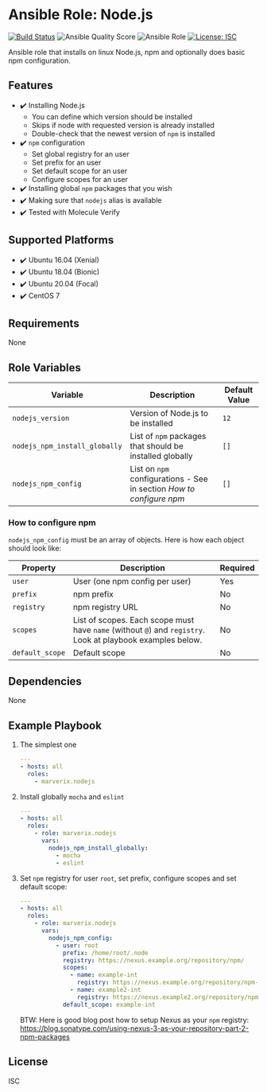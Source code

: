 # Ansible Role: Node.js

[![Build Status](https://travis-ci.com/marverix/ansible-role-nodejs.svg?branch=master)](https://travis-ci.com/marverix/ansible-role-nodejs)
![Ansible Quality Score](https://img.shields.io/ansible/quality/47511)
![Ansible Role](https://img.shields.io/ansible/role/47511)
[![License: ISC](https://img.shields.io/badge/License-ISC-blue.svg)](LICENSE)

Ansible role that installs on linux Node.js, npm and optionally does basic npm configuration.

## Features

- ✔️ Installing Node.js
  - You can define which version should be installed
  - Skips if node with requested version is already installed
  - Double-check that the newest version of `npm` is installed
- ✔️ `npm` configuration
  - Set global registry for an user
  - Set prefix for an user
  - Set default scope for an user
  - Configure scopes for an user
- ✔️ Installing global `npm` packages that you wish
- ✔️ Making sure that `nodejs` alias is available
- ✔️ Tested with Molecule Verify

## Supported Platforms

- ✔️ Ubuntu 16.04 (Xenial)
- ✔️ Ubuntu 18.04 (Bionic)
- ✔️ Ubuntu 20.04 (Focal)
- ✔️ CentOS 7

## Requirements

None

## Role Variables

Variable | Description | Default Value
--- | --- | ---
`nodejs_version` | Version of Node.js to be installed | `12`
`nodejs_npm_install_globally` | List of `npm` packages that should be installed globally | `[]`
`nodejs_npm_config` | List on `npm` configurations - See in section _How to configure npm_ | `[]`

### How to configure npm

`nodejs_npm_config` must be an array of objects. Here is how each object should look like:

Property | Description | Required
--- | --- | ---
`user` | User (one npm config per user) | Yes
`prefix` | npm prefix | No
`registry` | npm registry URL | No
`scopes` | List of scopes. Each scope must have `name` (without `@`) and `registry`. Look at playbook examples below. | No
`default_scope` | Default scope | No

## Dependencies

None

## Example Playbook

1. The simplest one

    ```yml
    ---
    - hosts: all
      roles:
        - marverix.nodejs

    ```

1. Install globally `mocha` and `eslint`

    ```yml
    ---
    - hosts: all
      roles:
        - role: marverix.nodejs
          vars:
            nodejs_npm_install_globally:
              - mocha
              - eslint
    ```

1. Set `npm` registry for user `root`, set prefix, configure scopes and set default scope:

    ```yml
    ---
    - hosts: all
      roles:
        - role: marverix.nodejs
          vars:
            nodejs_npm_config:
              - user: root
                prefix: /home/root/.node
                registry: https://nexus.example.org/repository/npm/
                scopes:
                  - name: example-int
                    registry: https://nexus.example.org/repository/npm-int/
                  - name: example2-int
                    registry: https://nexus.example2.org/repository/npm-int/
                default_scope: example-int
    ```

    BTW: Here is good blog post how to setup Nexus as your `npm` registry:
    https://blog.sonatype.com/using-nexus-3-as-your-repository-part-2-npm-packages

## License

ISC
